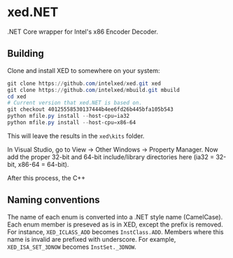 # xed.NET
.NET Core wrapper for Intel's x86 Encoder Decoder.

## Building
Clone and install XED to somewhere on your system:
```powershell
git clone https://github.com/intelxed/xed.git xed
git clone https://github.com/intelxed/mbuild.git mbuild
cd xed
# Current version that xed.NET is based on.
git checkout 40125558530137444b4ee6fd26b445bfa105b543
python mfile.py install --host-cpu=ia32
python mfile.py install --host-cpu=x86-64
```

This will leave the results in the `xed\kits` folder.

In Visual Studio, go to View -> Other Windows -> Property Manager. Now add the proper
32-bit and 64-bit include/library directories here (ia32 = 32-bit, x86-64 = 64-bit).

After this process, the C++

## Naming conventions
The name of each enum is converted into a .NET style name (CamelCase). Each enum member
is preseved as is in XED, except the prefix is removed. For instance, `XED_ICLASS_ADD`
becomes `InstClass.ADD`. Members where this name is invalid are prefixed with underscore.
For example, `XED_ISA_SET_3DNOW` becomes `InstSet._3DNOW`.